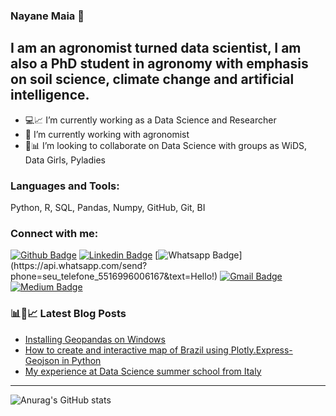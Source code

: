 ### Nayane Maia 👋


## I am an agronomist turned data scientist, I am also a PhD student in agronomy with emphasis on soil science, climate change and artificial intelligence.

- 💻📈 I’m currently working as a Data Science and Researcher 
- 🌱 I’m currently working with agronomist
- 👯📊 I’m looking to collaborate on Data Science with groups as WiDS, Data Girls, Pyladies 


### Languages and Tools:
Python, R, SQL, Pandas, Numpy, GitHub, Git, BI

### Connect with me:
[![Github Badge](https://img.shields.io/badge/-Github-000?style=flat-square&logo=Github&logoColor=white&link=https://github.com/nayanemaia)](https://github.com/nayanemaia)
[![Linkedin Badge](https://img.shields.io/badge/-LinkedIn-blue?style=flat-square&logo=Linkedin&logoColor=white&link=https://www.linkedin.com/in/nayane-maia/)](https://www.linkedin.com/in/nayane-maia/)
[![Whatsapp Badge](https://img.shields.io/badge/-Whatsapp-4CA143?style=flat-square&labelColor=4CA143&logo=whatsapp&logoColor=white&link=https://api.whatsapp.com/send?phone=seu_telefone_5516996006167&text=Hello!)](https://api.whatsapp.com/send?phone=seu_telefone_5516996006167&text=Hello!)
[![Gmail Badge](https://img.shields.io/badge/-Gmail-c14438?style=flat-square&logo=Gmail&logoColor=white&link=mailto:nayane.maia1@gmail.com)](mailto:nayane.maia1@gmail.com)
[![Medium Badge](https://img.shields.io/badge/medium-%2312100E.svg?&style=for-the-badge&logo=medium&logoColor=white&link=https://nayanemaia.medium.com/)](https://nayanemaia.medium.com/)


### 📊📕📈 Latest Blog Posts

- [Installing Geopandas on Windows](https://nayanemaia.medium.com/installing-geopandas-on-windows-aadd762c557c)
- [How to create and interactive map of Brazil using Plotly.Express-Geojson in Python](https://medium.com/python-in-plain-english/how-to-create-a-interative-map-using-plotly-express-geojson-to-brazil-in-python-fb5527ae38fc)
- [My experience at Data Science summer school from Italy](https://www.linkedin.com/pulse/my-experience-data-science-summer-school-from-italy-nayane-maia/)
------------------


![Anurag's GitHub stats](https://github-readme-stats.vercel.app/api?username=nayanemaia&show_icons=true&theme=vue)





<!--
**nayanemaia/nayanemaia** is a ✨ _special_ ✨ repository because its `README.md` (this file) appears on your GitHub profile.


